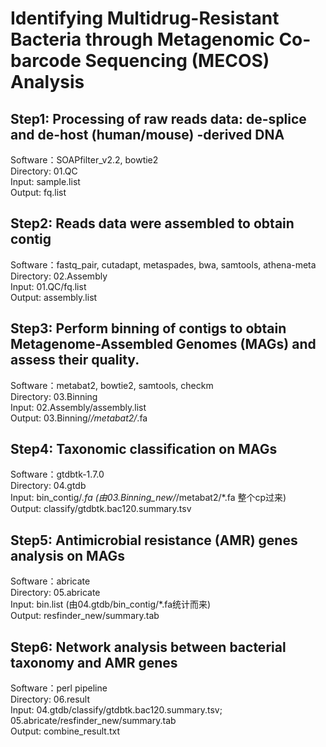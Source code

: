 # Identifying Multidrug-Resistant Bacteria through Metagenomic Co-barcode Sequencing (MECOS) Analysis
  
## Step1: Processing of raw reads data: de-splice and de-host (human/mouse) -derived DNA 
Software：SOAPfilter_v2.2, bowtie2  
Directory: 01.QC  
Input: sample.list  
Output: fq.list  

## Step2: Reads data were assembled to obtain contig 
Software：fastq_pair, cutadapt, metaspades, bwa, samtools, athena-meta  
Directory: 02.Assembly  
Input: 01.QC/fq.list  
Output: assembly.list  

## Step3: Perform binning of contigs to obtain Metagenome-Assembled Genomes (MAGs) and assess their quality.  
Software：metabat2, bowtie2, samtools, checkm  
Directory: 03.Binning  
Input: 02.Assembly/assembly.list  
Output: 03.Binning/*/metabat2/*.fa  

## Step4: Taxonomic classification on MAGs 
Software：gtdbtk-1.7.0  
Directory: 04.gtdb  
Input: bin_contig/*.fa (由03.Binning_new/*/metabat2/*.fa 整个cp过来)  
Output: classify/gtdbtk.bac120.summary.tsv  

## Step5: Antimicrobial resistance (AMR) genes analysis on MAGs
Software：abricate  
Directory: 05.abricate  
Input: bin.list (由04.gtdb/bin_contig/*.fa统计而来)  
Output: resfinder_new/summary.tab  

## Step6: Network analysis between bacterial taxonomy and AMR genes  
Software：perl pipeline  
Directory: 06.result  
Input: 04.gtdb/classify/gtdbtk.bac120.summary.tsv; 05.abricate/resfinder_new/summary.tab  
Output: combine_result.txt  

